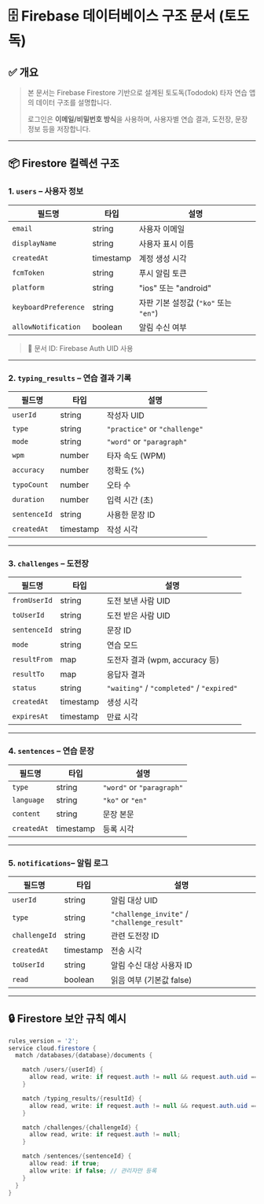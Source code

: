 # 🗄️ Firebase 데이터베이스 구조 문서 (토도독)

## ✅ 개요

> 본 문서는 Firebase Firestore 기반으로 설계된 토도독(Tododok) 타자 연습 앱의 데이터 구조를 설명합니다.
>
> 로그인은 **이메일/비밀번호 방식**을 사용하며, 사용자별 연습 결과, 도전장, 문장 정보 등을 저장합니다.

---

## 📦 Firestore 컬렉션 구조

### 1. `users` – 사용자 정보

| 필드명 | 타입 | 설명 |
| --- | --- | --- |
| `email` | string | 사용자 이메일 |
| `displayName` | string | 사용자 표시 이름 |
| `createdAt` | timestamp | 계정 생성 시각 |
| `fcmToken` | string | 푸시 알림 토큰 |
| `platform` | string | "ios" 또는 "android" |
| `keyboardPreference` | string | 자판 기본 설정값 (`"ko"` 또는 `"en"`) |
| `allowNotification`  | boolean | 알림 수신 여부  |

> 🔐 문서 ID: Firebase Auth UID 사용

---

### 2. `typing_results` – 연습 결과 기록

| 필드명 | 타입 | 설명 |
| --- | --- | --- |
| `userId` | string | 작성자 UID |
| `type` | string | `"practice"` or `"challenge"` |
| `mode` | string | `"word"` or `"paragraph"` |
| `wpm` | number | 타자 속도 (WPM) |
| `accuracy` | number | 정확도 (%) |
| `typoCount` | number | 오타 수 |
| `duration` | number | 입력 시간 (초) |
| `sentenceId` | string | 사용한 문장 ID |
| `createdAt` | timestamp | 작성 시각 |

---

### 3. `challenges` – 도전장

| 필드명 | 타입 | 설명 |
| --- | --- | --- |
| `fromUserId` | string | 도전 보낸 사람 UID |
| `toUserId` | string | 도전 받은 사람 UID |
| `sentenceId` | string | 문장 ID |
| `mode` | string | 연습 모드 |
| `resultFrom` | map | 도전자 결과 (wpm, accuracy 등) |
| `resultTo` | map | 응답자 결과 |
| `status` | string | `"waiting"` / `"completed"` / `"expired"` |
| `createdAt` | timestamp | 생성 시각 |
| `expiresAt` | timestamp | 만료 시각 |

---

### 4. `sentences` – 연습 문장

| 필드명 | 타입 | 설명 |
| --- | --- | --- |
| `type` | string | `"word"` or `"paragraph"` |
| `language` | string | `"ko"` or `"en"` |
| `content` | string | 문장 본문 |
| `createdAt` | timestamp | 등록 시각 |

---

### 5. `notifications`– 알림 로그

| 필드명 | 타입 | 설명 |
| --- | --- | --- |
| `userId` | string | 알림 대상 UID |
| `type` | string | `"challenge_invite"` / `"challenge_result"` |
| `challengeId` | string | 관련 도전장 ID |
| `createdAt` | timestamp | 전송 시각 |
| `toUserId`  | string |  알림 수신 대상 사용자 ID  |
| `read` | boolean |  읽음 여부 (기본값 false)  |

---

## 🔒 Firestore 보안 규칙 예시

```java
rules_version = '2';
service cloud.firestore {
  match /databases/{database}/documents {

    match /users/{userId} {
      allow read, write: if request.auth != null && request.auth.uid == userId;
    }

    match /typing_results/{resultId} {
      allow read, write: if request.auth != null && request.auth.uid == request.resource.data.userId;
    }

    match /challenges/{challengeId} {
      allow read, write: if request.auth != null;
    }

    match /sentences/{sentenceId} {
      allow read: if true;
      allow write: if false; // 관리자만 등록
    }
  }
}
```
